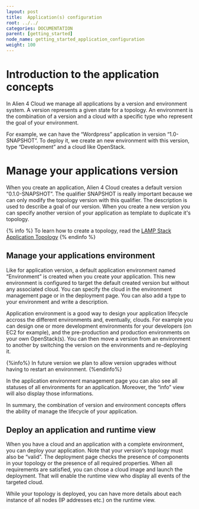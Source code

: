 ```yaml
---
layout: post
title:  Application(s) configuration
root: ../../
categories: DOCUMENTATION
parent: [getting_started]
node_name: getting_started_application_configuration
weight: 100
---
```


# Introduction to the application concepts

In Alien 4 Cloud we manage all applications by a version and environment system. A version represents a given state for a topology.  An  environment is the combination of a version and a cloud with a specific type who represent the goal of your environment.

For example, we can have the “Wordpress” application in version “1.0-SNAPSHOT”. To deploy it, we create an new environment with this version, type “Development” and a cloud like OpenStack.

# Manage your applications version

When you create an application, Alien 4 Cloud creates a default version “0.1.0-SNAPSHOT”. The qualifier SNAPSHOT is really important because we can only modify the topology version with this qualifier. The description is used to describe a goal of our version. When you create a new version you can specify another version of your application as template to duplicate it's topology.

{% info %}
To learn how to create a topology, read the [LAMP Stack Application Topology](#/documentation/getting_started/lamp_stack_application.html)
{% endinfo %}

## Manage your applications environment

Like for application version, a default application environment named “Environment” is created when you create your application. This new environment is configured to target the default created version but without any associated cloud. You can specify the cloud in the environment management page or in the deployment page. You can also add a type to your environment and write a description.

Application environment is a good way to design your application lifecycle accross the different environments and, eventually, clouds. For example you can design one or more development environments for your developers (on EC2 for example), and the pre-production and production environments on your own OpenStack(s). You can then move a version from an environment to another by switching the version on the environments and re-deploying it.

{%info%}
In future version we plan to allow version upgrades without having to restart an environment.
{%endinfo%}

In the application environment management page you can also see all statuses of all environments for an application. Moreover, the “info” view will also display those informations.

In summary, the combination of version and environment concepts offers the ability of manage the lifecycle of your application.

## Deploy an application and runtime view

When you have a cloud and an application with a complete environment, you can deploy your application. Note that your version's topology must also be “valid”. The deployment page checks the presence of components in your topology or the presence of all required properties. When all requirements are satisfied, you can chose a cloud image and launch the deployment. That will enable the runtime view who display all events of the targeted cloud.

While your topology is deployed, you can have more details about each instance of all nodes (IP addresses etc.) on the runtime view.
